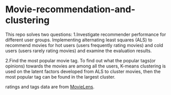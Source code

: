 # Movie-recommendation-and-clustering

This repo solves two questions:
1.Investigate recommender performance for different user groups.
Implementing alternating least squares (ALS) to recommend movies for hot users (users frequently rating movies) and cold users (users rarely rating movies) and examine the evaluation results.

2.Find the most popular movie tag.
To find out what the popular tags(or opinions) towards the movies are among all the users, K-means clustering is used on the latent factors developed from ALS to cluster movies, then the most popular tag can be found in the largest cluster.

ratings and tags data are from [MovieLens](https://grouplens.org/datasets/movielens/25m/).

